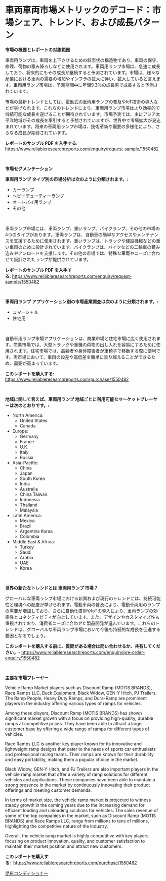<p><h1>車両車両市場メトリックのデコード：市場シェア、トレンド、および成長パターン</h1></p><p><strong>市場の概要とレポートの対象範囲</strong></p>
<p><p>車両用ランプは、車両を上下させるための斜面状の構造物であり、車両の保守、修理、荷物の積み降ろしなどに使用されます。車両用ランプ市場は、急速に成長しており、将来的にもその成長が継続すると予測されています。市場は、様々な産業における車両の需要の増加やインフラの拡大に伴い、拡大していると言えます。車両用ランプ市場は、予測期間中に年間9.3％の成長率で成長すると予測されています。</p><p>市場の最新トレンドとしては、電動式の車両用ランプの普及やIoT技術の導入などが挙げられます。これらのトレンドにより、車両用ランプ市場はより効率的で持続可能な成長を遂げることが期待されています。市場予測では、主にアジア太平洋地域がその成長を牽引すると予想されていますが、世界中で市場拡大が見込まれています。将来の車両用ランプ市場は、技術革新や需要の多様化により、さらなる成長が期待されています。</p></p>
<p><strong>レポートのサンプル PDF を入手する:</strong> <a href="https://www.reliableresearchreports.com/enquiry/request-sample/1550482">https://www.reliableresearchreports.com/enquiry/request-sample/1550482</a></p>
<p>&nbsp;</p>
<p><strong>市場セグメンテーション</strong></p>
<p><strong>車両用ランプ タイプ別の市場分析は次のように分類されます。:</strong></p>
<p><ul><li>カーランプ</li><li>ヘビーデューティーランプ</li><li>オートバイ用ランプ</li><li>その他</li></ul></p>
<p>&nbsp;</p>
<p><p>車両ランプ市場には、車両ランプ、重いランプ、バイクランプ、その他の市場の4つのタイプがあります。車両ランプは、自動車の簡単なアクセスやメンテナンスを支援するために使用されます。重いランプは、トラックや建設機械などの重い車両のために設計されています。バイクランプは、バイクなどの二輪車の積み込みやアンロードを支援します。その他の市場では、特殊な車両やニーズに合わせて設計されたランプが提供されています。</p></p>
<p><strong>レポートのサンプル PDF を入手する:</strong>&nbsp;<a href="https://www.reliableresearchreports.com/enquiry/request-sample/1550482">https://www.reliableresearchreports.com/enquiry/request-sample/1550482</a></p>
<p>&nbsp;</p>
<p><strong> 車両用ランプ アプリケーション別の市場産業調査は次のように分類されます。:</strong></p>
<p><ul><li>コマーシャル</li><li>住宅用</li></ul></p>
<p>&nbsp;</p>
<p><p>自動車用ランプ市場アプリケーションは、商業市場と住宅市場に広く使用されます。商業市場では、大型トラックや重機の荷物の出し入れを容易にするために使用されます。住宅市場では、高齢者や身体障害者が車椅子で移動する際に便利です。両市場において、車両の段差や高低差を簡単に乗り越えることができるため、需要が高まっています。</p></p>
<p><strong>このレポートを購入する:</strong>&nbsp; <a href="https://www.reliableresearchreports.com/purchase/1550482">https://www.reliableresearchreports.com/purchase/1550482</a></p>
<p>&nbsp;</p>
<p><strong>地域に関して言えば、車両用ランプ 地域ごとに利用可能なマーケットプレーヤーは次のとおりです。:</strong></p>
<p><ul>
    <li>
        North America:
        <ul>
            <li>United States</li>
            <li>Canada</li>
        </ul>
    </li>
    <li>
        Europe:
        <ul>
            <li>Germany</li>
            <li>France</li>
            <li>U.K.</li>
            <li>Italy</li>
            <li>Russia</li>
        </ul>
    </li>
    <li>
        Asia-Pacific:
        <ul>
            <li>China</li>
            <li>Japan</li>
            <li>South Korea</li>
            <li>India</li>
            <li>Australia</li>
            <li>China Taiwan</li>
            <li>Indonesia</li>
            <li>Thailand</li>
            <li>Malaysia</li>
        </ul>
    </li>
    <li>
        Latin America:
        <ul>
            <li>Mexico</li>
            <li>Brazil</li>
            <li>Argentina Korea</li>
            <li>Colombia</li>
        </ul>
    </li>
    <li>
        Middle East & Africa:
        <ul>
            <li>Turkey</li>
            <li>Saudi</li>
            <li>Arabia</li>
            <li>UAE</li>
            <li>Korea</li>
        </ul>
    </li>
    </ul></p>
<p>&nbsp;</p>
<p><strong>世界の新たなトレンドとは 車両用ランプ 市場？</strong></p>
<p><p>グローバルな車両ランプ市場における新興および現行のトレンドには、持続可能性と環境への配慮が挙げられます。電動車両の普及により、電動車両用のランプの需要が増加しており、さらに自動化技術やIoTの導入により、車両ランプの効率性とコネクティビティが向上しています。また、デザインやカスタマイズ性も重視されており、消費者ニーズに合わせた製品開発が進んでいます。これらのトレンドは、グローバルな車両ランプ市場において今後も持続的な成長を促進する要因となるでしょう。</p></p>
<p><strong>このレポートを購入する前に、質問がある場合は問い合わせるか、共有してください。</strong>- <a href="https://www.reliableresearchreports.com/enquiry/pre-order-enquiry/1550482">https://www.reliableresearchreports.com/enquiry/pre-order-enquiry/1550482</a></p>
<p>&nbsp;</p>
<p><strong>主要な市場プレーヤー</strong></p>
<p><p>Vehicle Ramp Market players such as Discount Ramp (MOTIS BRANDS), Race Ramps LLC, Buck Equipment, Black Widow, GEN-Y Hitch, PJ Trailers, The Ramp People, Heavy Duty Ramps, and Dura-Ramp are prominent players in the industry offering various types of ramps for vehicles.</p><p>Among these players, Discount Ramp (MOTIS BRANDS) has shown significant market growth with a focus on providing high-quality, durable ramps at competitive prices. They have been able to attract a large customer base by offering a wide range of ramps for different types of vehicles.</p><p>Race Ramps LLC is another key player known for its innovative and lightweight ramp designs that cater to the needs of sports car enthusiasts and professional racing teams. Their ramps are known for their durability and easy portability, making them a popular choice in the market.</p><p>Black Widow, GEN-Y Hitch, and PJ Trailers are also important players in the vehicle ramp market that offer a variety of ramp solutions for different vehicles and applications. These companies have been able to maintain a strong presence in the market by continuously innovating their product offerings and meeting customer demands.</p><p>In terms of market size, the vehicle ramp market is projected to witness steady growth in the coming years due to the increasing demand for efficient loading and unloading solutions for vehicles. The sales revenue of some of the top companies in the market, such as Discount Ramp (MOTIS BRANDS) and Race Ramps LLC, range from millions to tens of millions, highlighting the competitive nature of the industry.</p><p>Overall, the vehicle ramp market is highly competitive with key players focusing on product innovation, quality, and customer satisfaction to maintain their market position and attract new customers.</p></p>
<p><strong>このレポートを購入する:</strong>&nbsp;&nbsp;<a href="https://www.reliableresearchreports.com/purchase/1550482">https://www.reliableresearchreports.com/purchase/1550482</a></p>
<p><p><a href="https://medium.com/@leigh4852023/%E3%83%AF%E3%82%AB%E3%83%A1%E3%82%B3%E3%83%B3%E3%83%87%E3%82%A3%E3%82%B7%E3%83%A7%E3%83%8A%E3%83%BC%E3%83%9E%E3%83%BC%E3%82%B1%E3%83%83%E3%83%88%E3%81%AE%E3%82%B7%E3%82%A7%E3%82%A2%E9%80%B2%E5%8C%96%E3%81%A8%E5%B8%82%E5%A0%B4%E6%88%90%E9%95%B7%E3%83%88%E3%83%AC%E3%83%B3%E3%83%892024%E5%B9%B4-2031%E5%B9%B4-bc22e5d75747">昆布コンディショナー</a></p></p>